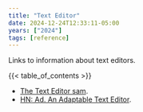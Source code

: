 ```yaml
---
title: "Text Editor"
date: 2024-12-24T12:33:11-05:00
years: ["2024"]
tags: [reference]
---
```

Links to information about text editors.
<!--more-->
{{< table_of_contents >}}

- [The Text Editor sam](https://9p.io/sys/doc/sam/sam.html).
- [HN: Ad. An Adaptable Text Editor](https://news.ycombinator.com/item?id=42447012).
